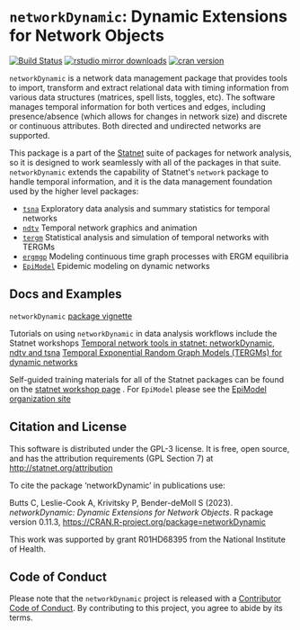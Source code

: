 # `networkDynamic`:  Dynamic Extensions for Network Objects

[![Build Status](https://ci.appveyor.com/api/projects/status/rmj7f1xmpikh2243?svg=true)](https://ci.appveyor.com/project/statnet/networkDynamic)
[![rstudio mirror downloads](https://cranlogs.r-pkg.org/badges/networkDynamic?color=2ED968)](https://cranlogs.r-pkg.org/)
[![cran version](https://www.r-pkg.org/badges/version/networkDynamic)](https://cran.r-project.org/package=networkDynamic)

`networkDynamic` is a network data management package that provides tools to import, transform and extract relational data with timing information from various data structures (matrices, spell lists, toggles, etc). The software manages temporal information for both vertices and edges, including presence/absence (which allows for changes in network size) and discrete or continuous attributes.  Both directed and undirected networks are supported.

This package is a part of the [Statnet](https://statnet.org) suite of packages for network analysis, so it is designed to work seamlessly with all of the packages in that suite. `networkDynamic` extends the capability of Statnet's `network` package to handle temporal information, and it is the data management foundation used by the higher level packages: 
* [`tsna`](https://github.com/statnet/tsna) Exploratory data analysis and summary statistics for temporal networks
* [`ndtv`](https://github.com/statnet/ndtv) Temporal network graphics and animation
* [`tergm`](https://github.com/statnet/tergm) Statistical analysis and simulation of temporal networks with TERGMs
* [`ergmgp`](https://github.com/statnet/ergmgp) Modeling continuous time graph processes with ERGM equilibria
* [`EpiModel`](https://www.epimodel.org/) Epidemic modeling on dynamic networks

## Docs and Examples

`networkDynamic` [package vignette](https://cran.r-project.org/web/packages/networkDynamic/vignettes/networkDynamic.pdf)

Tutorials on using `networkDynamic` in data analysis workflows include the Statnet workshops [Temporal network tools in statnet: networkDynamic, ndtv and tsna](https://statnet.org/workshop-ndtv/ndtv_workshop.html) [Temporal Exponential Random Graph Models (TERGMs) for dynamic networks](https://statnet.org/workshop-tergm/)

Self-guided training materials for all of the Statnet packages can be found on the [statnet workshop page](https://statnet.org/workshops/) .  For `EpiModel` please see the [EpiModel organization site](https://www.epimodel.org/)



## Citation and License

This software is distributed under the GPL-3 license.  It is free, open source, and has the attribution requirements (GPL Section 7) at
http://statnet.org/attribution

To cite the package ‘networkDynamic’ in publications use:

  Butts C, Leslie-Cook A, Krivitsky P, Bender-deMoll S
  (2023). _networkDynamic: Dynamic Extensions for Network Objects_. R package version 0.11.3,
  <https://CRAN.R-project.org/package=networkDynamic>
  
This work was supported by grant R01HD68395 from the National Institute of Health.


## Code of Conduct
  
Please note that the `networkDynamic` project is released with a [Contributor Code of Conduct](https://contributor-covenant.org/version/2/1/CODE_OF_CONDUCT.html). By contributing to this project, you agree to abide by its terms.

